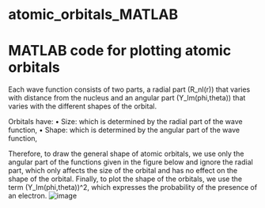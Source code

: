 # atomic_orbitals_MATLAB
MATLAB code for plotting atomic orbitals
====================================================================
Each wave function consists of two parts, a radial part (R_nl(r)) that varies with distance from the nucleus and an angular part (Y_lm(phi,theta)) that varies with the different shapes of the orbital.

Orbitals have:
• Size: which is determined by the radial part of the wave function,
• Shape: which is determined by the angular part of the wave function,

Therefore, to draw the general shape of atomic orbitals, we use only the angular part of the functions given in the figure below and ignore the radial part, which only affects the size of the orbital and has no effect on the shape of the orbital. Finally, to plot the shape of the orbitals, we use the term (Y_lm(phi,theta))^2, which expresses the probability of the presence of an electron.
![image](https://github.com/user-attachments/assets/27047951-38fa-4cff-a437-abd367c52b2e)
